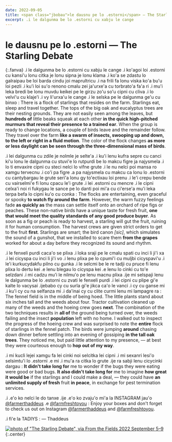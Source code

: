 ```yaml
---
date: 2022-09-05
title: <span class="jbobau">le dausnu pe lo .estorni</span> — The Starling Debate
excerpt: .i le dalgunma be lo .estorni cu xabju le cange
---
```


# <span class="jbobau">le dausnu pe lo .estorni</span> — The Starling Debate

{:.fanva}
.i le dalgunma be lo .estorni cu xabju le cange .i ko'agoi loi .estorni cu kansi'u lonu citka je lonu sipna je lonu klama .i ko'a se zdastu lo galraipau be loi barda cindu joi maprultricu .i na frili fa lonu viska ko'a bu'u loi pezli .i ku'i loi su'o renono cmalu zei ja'urxe'a cu torbrato'a fa'a ri .i mu'i leka bredi be lonu muvdu keikei pe le girzu zo'u so'u cipni cu cliva .i lo velvi'u cu klaje'i .i vy li'urxa'u le cange .i le selska pe le dalgunma ge'u cu binxo
: There is a flock of starlings that resides on the farm. Starlings eat, sleep and travel together. The tops of the big oak and eucalyptus trees are their nesting grounds. They are not easily seen among the leaves, but **hundreds of** little beaks squeak at each other **in the quick high-pitched murmurs that reveal their presence to a trained ear**. When the group is ready to change locations, a couple of birds leave and the remainder follow. They travel over the farm **like a swarm of insects, swooping up and down, to the left or right in a fluid motion**. The color of the flock changes **as more or less daylight can be seen through the three-dimensional mass of birds**.

.i lei dalgunma cu zdile je nolmle je selte'a .i ku'i lenu kufra sepre cu canci ki'u lonu le dalgunma cu stuvi'e lo rutpurdi be lo makcu figre ja najysmela .i lo ti envaxire cipni cu steci nelci lo vifne grute .i le nu nelci poi mansa ro xamgu tervecnu .i co'i pa figre .a pa najysmela cu makcu ca lonu lo .estorni cu cantybargau le grute seri'a lonu gy to'ectixau loi prenu .i le'i crepu bende cu vairselmi'e fi lonu cpacu le'i grute .i lei .estorni cu mencre .i le cipni celxa'i noi ri fukygau le sance pe lo danti poi mi'a cu ci'erse'a mu'i leka terpa befa lo cipni ku'o cu conka
: The flocks are entertaining, even graceful or spooky **to watch fly around the farm**. However, the warm fuzzy feelings fade **as quickly as** the mass can settle itself onto an orchard of ripe figs or peaches. These non-native birds have a unique taste for fresh fruit, **one that would meet the quality standards of any good produce buyer**. As soon as a fig or peach is ready to harvest, a starling will gut the fruit, ruining it for human consumption. The harvest crews are given strict orders to get to the fruit **first**. Starlings are smart; the bird canon _[sic]_, which simulates the sound of a gunshot, that we installed to scare them **from the grapes** worked for about a day before they recognized its sound and rhythm.

.i le fenxeli purdi caca'o se plixa .i loka sraji pe le cmalu spati cu inci li ji'i xa .i lei cicyspa cu inci li ji'i vo .i lenu plixa pe lo cpumi'i cu muljbi cicyspavi'u .i le'i kurkucydakfu pilno cu gunka .i le selcmi be le re tadji cu pruce fi lenu plixa lo dertu kei .e lenu blegau lo cicyspa kei .e lenu lo cinki cu to'e selzdani .i mi cadzu mu'i le nilmu'o pe lenu macnu plixa .ije mi selspaji lenu le dalgunma be lo .estorni cu zvati le fenxeli purdi .i lei cipni cu plipe gi'e kalte lo vacysai .ijebabo cy cu surla gi'e jikca ca'o le vanci .i cy cu ganse mi .i ku'i cy cu na selfanza mi .i da'inai cy cu clite curmi lenu mi lampagre ra
: The fennel field is in the middle of being hoed. The little plants stand about six inches tall and the weeds about four. Tractor cultivation cleaned up many of the weeds and the hoeing crew goes **next**. The combination of the two techniques results in **all of** the ground being turned over, the weeds failing and the insect **population** left with no home. I walked out to inspect the progress of the hoeing crew and was surprised to note the **entire** flock of starlings in the fennel patch. The birds were jumping **around** chasing down dinner before settling into an evening of gossiping **in the tall oak trees**. They noticed me, but paid little attention to my presence, — at best they were courteous enough to **hop out of my way**.

.i mi kucli lejei xamgu fa lei cinki noi selcitka lei cipni .i mi sexanri lesi'o selsimtu'i lo .estorni .e mi .i mu'a ra citka lo grute .ije ra sabji lenu cicycinki dargau
: **It didn't take long for** me to wonder if the bugs they were eating were good or bad bugs. **It also didn't take long for** me to imagine **how great it would be** if the starlings and I could make a deal, — they could have **an unlimited supply of fresh** fruit **in peace**, in exchange for pest termination services.

.i .e'o ko nelci le do tanxe .ije .e'o ko zvaju'o mi'a la INSTAGRAM jau'o [@farmerthaddeus] .e [@farmfreshtoyou]
: Enjoy your boxes and don't forget to check us out on Instagram [@farmerthaddeus] and [@farmfreshtoyou].

.i fi'e la TADIYS
: — Thaddeus

[![photo of "The Starling Debate", via _From the Fields_ 2022 September 5–9](https://i.imgur.com/XiNQcvdl.jpg)](https://i.imgur.com/XiNQcvd.jpg)
{:.center}

[@farmerthaddeus]: https://instagram.com/farmerthaddeus
[@farmfreshtoyou]: https://instagram.com/farmfreshtoyou
